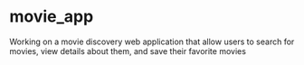# movie_app
Working on a movie discovery web application that allow users to search for movies, view details about them, and save their favorite movies
